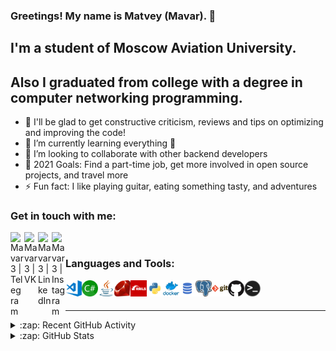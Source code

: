 ### Greetings! My name is Matvey (Mavar). 👋


## I'm a student of Moscow Aviation University.
## Also I graduated from college with a degree in computer networking programming. 
- 🔭 I'll be glad to get constructive criticism, reviews and tips on optimizing and improving the code!
- 🌱 I’m currently learning everything 🤣
- 👯 I’m looking to collaborate with other backend developers
- 🥅 2021 Goals: Find a part-time job, get more involved in open source projects, and travel more
- ⚡ Fun fact: I like playing guitar, eating something tasty, and adventures

### Get in touch with me:

[<img align="left" alt="Mavar3 | Telegram" width="22px" src="https://cdn.jsdelivr.net/npm/simple-icons@3.13.0/icons/telegram.svg" />][telegram]
[<img align="left" alt="Mavar3 | VK" width="22px" src="https://cdn.jsdelivr.net/npm/simple-icons@3.13.0/icons/vk.svg" />][vk]
[<img align="left" alt="Mavar3 | LinkedIn" width="22px" src="https://cdn.jsdelivr.net/npm/simple-icons@v3/icons/linkedin.svg" />][linkedin]
[<img align="left" alt="Mavar3 | Instagram" width="22px" src="https://cdn.jsdelivr.net/npm/simple-icons@v3/icons/instagram.svg" />][instagram]

<br />

### Languages and Tools:

<img align="left" alt="Visual Studio Code" width="26px" src="https://raw.githubusercontent.com/github/explore/80688e429a7d4ef2fca1e82350fe8e3517d3494d/topics/visual-studio-code/visual-studio-code.png" />
<img align="left" alt="C#" width="26px" src="https://raw.githubusercontent.com/github/explore/80688e429a7d4ef2fca1e82350fe8e3517d3494d/topics/csharp/csharp.png" />
<img align="left" alt="Java" width="26px" src="https://raw.githubusercontent.com/github/explore/80688e429a7d4ef2fca1e82350fe8e3517d3494d/topics/java/java.png" />
<img align="left" alt="Ruby" width="26px" src="https://raw.githubusercontent.com/github/explore/80688e429a7d4ef2fca1e82350fe8e3517d3494d/topics/ruby/ruby.png" />
<img align="left" alt="Ruby on Rails" width="26px" src="https://raw.githubusercontent.com/github/explore/80688e429a7d4ef2fca1e82350fe8e3517d3494d/topics/rails/rails.png" />
<img align="left" alt="Python" width="26px" src="https://raw.githubusercontent.com/github/explore/80688e429a7d4ef2fca1e82350fe8e3517d3494d/topics/python/python.png" />
<img align="left" alt="Docker" width="26px" src="https://raw.githubusercontent.com/github/explore/80688e429a7d4ef2fca1e82350fe8e3517d3494d/topics/docker/docker.png" />
<img align="left" alt="SQL" width="26px" src="https://raw.githubusercontent.com/github/explore/80688e429a7d4ef2fca1e82350fe8e3517d3494d/topics/sql/sql.png" />
<img align="left" alt="PostgreSQL" width="26px" src="https://raw.githubusercontent.com/github/explore/80688e429a7d4ef2fca1e82350fe8e3517d3494d/topics/postgresql/postgresql.png" />
<img align="left" alt="Git" width="26px" src="https://raw.githubusercontent.com/github/explore/80688e429a7d4ef2fca1e82350fe8e3517d3494d/topics/git/git.png" />
<img align="left" alt="GitHub" width="26px" src="https://raw.githubusercontent.com/github/explore/78df643247d429f6cc873026c0622819ad797942/topics/github/github.png" />
<img align="left" alt="Terminal" width="26px" src="https://raw.githubusercontent.com/github/explore/80688e429a7d4ef2fca1e82350fe8e3517d3494d/topics/terminal/terminal.png" />

<br />
<br />

---

<details>
  <summary>:zap: Recent GitHub Activity</summary>
  
<!--START_SECTION:activity-->
1. 🎉 Merged PR [#1](https://github.com/Mavar3/csharpcroc20/pull/1) in [Mavar3/csharpcroc20](https://github.com/Mavar3/csharpcroc20)
2. 💪 Opened PR [#1](https://github.com/Mavar3/csharpcroc20/pull/1) in [Mavar3/csharpcroc20](https://github.com/Mavar3/csharpcroc20)
<!--END_SECTION:activity-->

</details>

<details>
  <summary>:zap: GitHub Stats</summary>

  <img align="left" alt="Mavar3's GitHub Stats" src="https://github-readme-stats.vercel.app/api?username=Mavar3&show_icons=true&hide_border=true" />

</details>

[telegram]: https://t.me/Simple_Mavar
[vk]: https://vk.com/mavar3
[instagram]: https://instagram.com/mavar3
[linkedin]: https://www.linkedin.com/in/mavar3